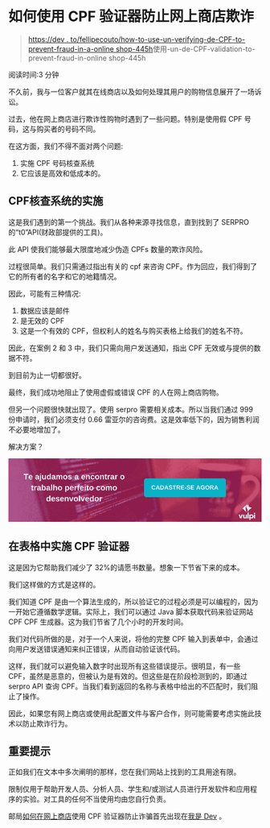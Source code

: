 # 如何使用 CPF 验证器防止网上商店欺诈

> [https://dev . to/fellipecouto/how-to-use-un-verifying-de-CPF-to-prevent-fraud-in-a-online shop-445h](https://dev.to/fellipecouto/como-usar-um-validador-de-cpf-para-prevenir-fraudes-numa-loja-online-445h)使用-un-de-CPF-validation-to-prevent-fraud-in-online shop-445h

阅读时间:3 分钟

不久前，我与一位客户就其在线商店以及如何处理其用户的购物信息展开了一场诉讼。

过去，他在网上商店进行欺诈性购物时遇到了一些问题。特别是使用假 CPF 号码，这与购买者的号码不同。

在这方面，我们不得不面对两个问题:

1.  实施 CPF 号码核查系统
2.  它应该是高效和低成本的。

## **CPF**核查系统的实施

这是我们遇到的第一个挑战。我们从各种来源寻找信息，直到找到了 SERPRO 的“t0”API(财政部提供的工具)。

此 API 使我们能够最大限度地减少伪造 CPFs 数量的欺诈风险。

过程很简单。我们只需通过指出有关的 cpf 来咨询 CPF。作为回应，我们得到了它的所有者的名字和它的地籍情况。

因此，可能有三种情况:

1.  数据应该是邮件
2.  是无效的 CPF
3.  这是一个有效的 CPF，但权利人的姓名与购买表格上给我们的姓名不符。

因此，在案例 2 和 3 中，我们只需向用户发送通知，指出 CPF 无效或与提供的数据不符。

到目前为止一切都很好。

最终，我们成功地阻止了使用虚假或错误 CPF 的人在网上商店购物。

但另一个问题很快就出现了。使用 serpro 需要相关成本。所以当我们通过 999 份申请时，我们必须支付 0.66 雷亚尔的咨询费。这是效率低下的，因为销售利润不必要地增加了。

解决方案？

[![mulheres desenvolvedoras](img/4c5f3048d7a15c5ad3d627708587f5f3.png)](////app.vulpi.com.br/jobs)

## **在表格**中实施 CPF 验证器

这是因为它帮助我们减少了 32%的请愿书数量。想象一下节省下来的成本。

我们这样做的方式是这样的。

我们知道 CPF 是由一个算法生成的，所以验证它的过程必须是可以编程的，因为一开始它遵循数学逻辑。实际上，我们可以通过 Java 脚本获取代码来验证网站 CPF CPF 生成器。这为我们节省了几个小时的开发时间。

我们对代码所做的是，对于一个人来说，将他的完整 CPF 输入到表单中，会通过向用户发送错误通知来纠正错误，从而自动验证该代码。

这样，我们就可以避免输入数字时出现所有这些错误提示。很明显，有一些 CPF，虽然是恶意的，但被认为是有效的。但这些是在阶段检测到的，即通过 serpro API 查询 CPF。当我们看到返回的名称与表格中给出的不匹配时，我们阻止了操作。

因此，如果您有网上商店或使用此配置文件与客户合作，则可能需要考虑实施此技术以防止欺诈行为。

## 重要提示

正如我们在文本中多次阐明的那样，您在我们网站上找到的工具用途有限。

限制仅用于帮助开发人员、分析人员、学生和/或测试人员进行开发软件和应用程序的实验。对工具的任何不当使用均由您自行负责。

邮局[如何在网上商店](////eusoudev.com.br/validador-de-cpf/)使用 CPF 验证器防止诈骗首先出现在[我是 Dev](////eusoudev.com.br) 。